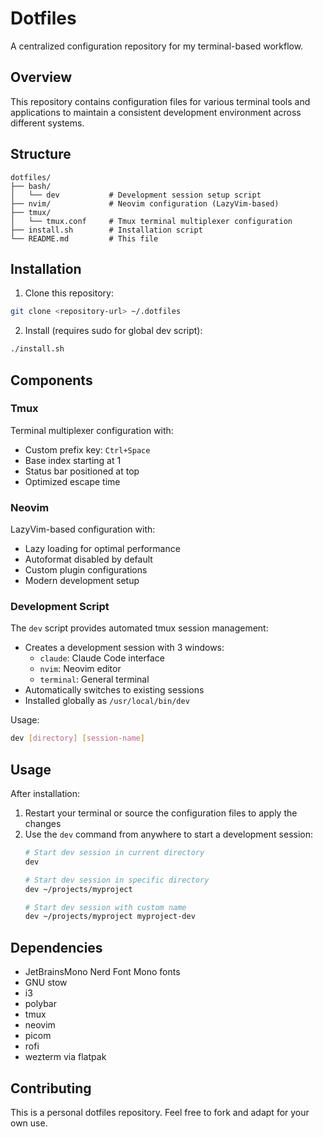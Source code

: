 # Dotfiles

A centralized configuration repository for my terminal-based workflow.

## Overview

This repository contains configuration files for various terminal tools and applications to maintain a consistent development environment across different systems.

## Structure

```
dotfiles/
├── bash/
│   └── dev           # Development session setup script
├── nvim/             # Neovim configuration (LazyVim-based)
├── tmux/
│   └── tmux.conf     # Tmux terminal multiplexer configuration
├── install.sh        # Installation script
└── README.md         # This file
```

## Installation

1. Clone this repository:
  ```bash
  git clone <repository-url> ~/.dotfiles
  ```

2. Install (requires sudo for global dev script):
  ```bash
  ./install.sh
  ```

## Components

### Tmux
Terminal multiplexer configuration with:
- Custom prefix key: `Ctrl+Space`
- Base index starting at 1
- Status bar positioned at top
- Optimized escape time

### Neovim
LazyVim-based configuration with:
- Lazy loading for optimal performance
- Autoformat disabled by default
- Custom plugin configurations
- Modern development setup

### Development Script
The `dev` script provides automated tmux session management:
- Creates a development session with 3 windows:
  - `claude`: Claude Code interface
  - `nvim`: Neovim editor
  - `terminal`: General terminal
- Automatically switches to existing sessions
- Installed globally as `/usr/local/bin/dev`

Usage:
```bash
dev [directory] [session-name]
```

## Usage

After installation:
1. Restart your terminal or source the configuration files to apply the changes
2. Use the `dev` command from anywhere to start a development session:
   ```bash
   # Start dev session in current directory
   dev
   
   # Start dev session in specific directory
   dev ~/projects/myproject
   
   # Start dev session with custom name
   dev ~/projects/myproject myproject-dev
   ```

## Dependencies

- JetBrainsMono Nerd Font Mono fonts
- GNU stow
- i3
- polybar
- tmux
- neovim
- picom
- rofi
- wezterm via flatpak

## Contributing

This is a personal dotfiles repository. Feel free to fork and adapt for your own use.
